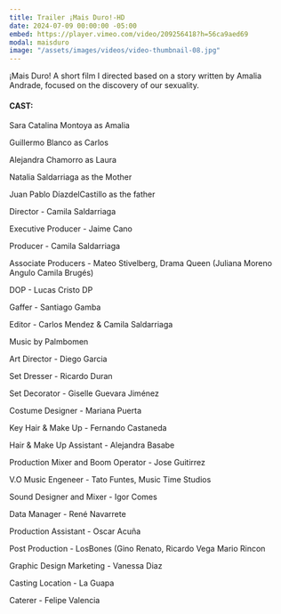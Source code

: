 ```yaml
---
title: Trailer ¡Mais Duro!-HD
date: 2024-07-09 00:00:00 -05:00
embed: https://player.vimeo.com/video/209256418?h=56ca9aed69
modal: maisduro
image: "/assets/images/videos/video-thumbnail-08.jpg"
---
```


¡Mais Duro! A short film I directed based on a story written by Amalia Andrade, focused on the discovery of our sexuality. 


#### CAST:

Sara Catalina Montoya as Amalia

Guillermo Blanco as Carlos

Alejandra Chamorro as Laura

Natalia Saldarriaga as the Mother

Juan Pablo DíazdelCastillo as the father

Director - Camila Saldarriaga

Executive Producer - Jaime Cano

Producer - Camila Saldarriaga

Associate Producers - Mateo Stivelberg, Drama Queen (Juliana Moreno Angulo Camila Brugés)

DOP - Lucas Cristo DP

Gaffer - Santiago Gamba

Editor - Carlos Mendez & Camila Saldarriaga

Music by Palmbomen

Art Director - Diego Garcia

Set Dresser - Ricardo Duran

Set Decorator - Giselle Guevara Jiménez

Costume Designer - Mariana Puerta

Key Hair & Make Up - Fernando Castaneda

Hair & Make Up Assistant - Alejandra Basabe

Production Mixer and Boom Operator - Jose Guitirrez

V.O Music Engeneer - Tato Funtes, Music Time Studios

Sound Designer and Mixer - Igor Comes

Data Manager - René Navarrete

Production Assistant - Oscar Acuña

Post Production - LosBones (Gino Renato, Ricardo Vega Mario Rincon

Graphic Design Marketing - Vanessa Diaz

Casting Location - La Guapa 

Caterer - Felipe Valencia